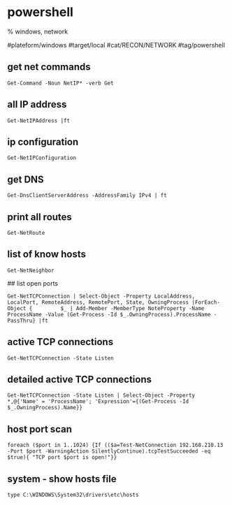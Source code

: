 # powershell
% windows, network

#plateform/windows #target/local #cat/RECON/NETWORK #tag/powershell 

##  get net commands
```
Get-Command -Noun NetIP* -verb Get
```

## all IP address
```
Get-NetIPAddress |ft
```

##  ip configuration
```
Get-NetIPConfiguration
```

##  get DNS
```
Get-DnsClientServerAddress -AddressFamily IPv4 | ft
```

## print all routes
```
Get-NetRoute
```

## list of know hosts
```
Get-NetNeighbor
```

## list open ports
```
Get-NetTCPConnection | Select-Object -Property LocalAddress, LocalPort, RemoteAddress, RemotePort, State, OwningProcess |ForEach-Object {         $_ | Add-Member -MemberType NoteProperty -Name ProcessName -Value (Get-Process -Id $_.OwningProcess).ProcessName -PassThru} |ft
```

## active TCP connections
```
Get-NetTCPConnection -State Listen
```

## detailed active TCP connections
```
Get-NetTCPConnection -State Listen | Select-Object -Property *,@{'Name' = 'ProcessName'; 'Expression'={(Get-Process -Id $_.OwningProcess).Name}}
```

## host port scan
```
foreach ($port in 1..1024) {If (($a=Test-NetConnection 192.168.210.13 -Port $port -WarningAction SilentlyContinue).tcpTestSucceeded -eq $true){ "TCP port $port is open!"}}
```


## system - show hosts file
```
type C:\WINDOWS\System32\drivers\etc\hosts
```